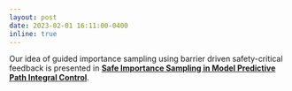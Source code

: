 ```yaml
---
layout: post
date: 2023-02-01 16:11:00-0400
inline: true
---
```


Our idea of guided importance sampling using barrier driven safety-critical feedback is presented in <strong>[Safe Importance Sampling in Model Predictive Path Integral Control](https://arxiv.org/pdf/2303.03441.pdf)</strong>.
